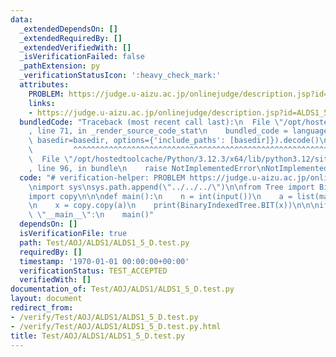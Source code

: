 ```yaml
---
data:
  _extendedDependsOn: []
  _extendedRequiredBy: []
  _extendedVerifiedWith: []
  _isVerificationFailed: false
  _pathExtension: py
  _verificationStatusIcon: ':heavy_check_mark:'
  attributes:
    PROBLEM: https://judge.u-aizu.ac.jp/onlinejudge/description.jsp?id=ALDS1_5_D
    links:
    - https://judge.u-aizu.ac.jp/onlinejudge/description.jsp?id=ALDS1_5_D
  bundledCode: "Traceback (most recent call last):\n  File \"/opt/hostedtoolcache/Python/3.12.3/x64/lib/python3.12/site-packages/onlinejudge_verify/documentation/build.py\"\
    , line 71, in _render_source_code_stat\n    bundled_code = language.bundle(stat.path,\
    \ basedir=basedir, options={'include_paths': [basedir]}).decode()\n          \
    \         ^^^^^^^^^^^^^^^^^^^^^^^^^^^^^^^^^^^^^^^^^^^^^^^^^^^^^^^^^^^^^^^^^^^^^^^^^^^^^^^^^\n\
    \  File \"/opt/hostedtoolcache/Python/3.12.3/x64/lib/python3.12/site-packages/onlinejudge_verify/languages/python.py\"\
    , line 96, in bundle\n    raise NotImplementedError\nNotImplementedError\n"
  code: "# verification-helper: PROBLEM https://judge.u-aizu.ac.jp/onlinejudge/description.jsp?id=ALDS1_5_D\n\
    \nimport sys\nsys.path.append(\"../../../\")\n\nfrom Tree import BinaryIndexedTree\n\
    import copy\n\n\ndef main():\n    n = int(input())\n    a = list(map(int, input().split()))\n\
    \n    x = copy.copy(a)\n    print(BinaryIndexedTree.BIT(x))\n\n\nif __name__ ==\
    \ \"__main__\":\n    main()"
  dependsOn: []
  isVerificationFile: true
  path: Test/AOJ/ALDS1/ALDS1_5_D.test.py
  requiredBy: []
  timestamp: '1970-01-01 00:00:00+00:00'
  verificationStatus: TEST_ACCEPTED
  verifiedWith: []
documentation_of: Test/AOJ/ALDS1/ALDS1_5_D.test.py
layout: document
redirect_from:
- /verify/Test/AOJ/ALDS1/ALDS1_5_D.test.py
- /verify/Test/AOJ/ALDS1/ALDS1_5_D.test.py.html
title: Test/AOJ/ALDS1/ALDS1_5_D.test.py
---
```

